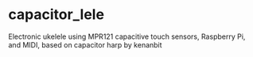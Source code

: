 # capacitor_lele
Electronic ukelele using MPR121 capacitive touch sensors, Raspberry Pi, and MIDI, based on capacitor harp by kenanbit
